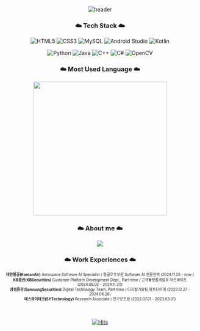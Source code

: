 <div align="center"> 
  
![header](https://capsule-render.vercel.app/api?type=waving&color=timeGradient&text=Welcome%20to%20Jiyeon's%20GitHub%20✨ㅤㅤ&animation=twinkling&fontSize=35&fontAlignY=40&fontAlign=70&height=250)

### ☁️ Tech Stack ☁️

![HTML5](https://img.shields.io/badge/html5-%23E34F26.svg?style=flat-square&logo=html5&logoColor=white)
![CSS3](https://img.shields.io/badge/css3-%231572B6.svg?style=flat-square&logo=css3&logoColor=white)
![MySQL](https://img.shields.io/badge/mysql-%2300f.svg?style=flat-square&logo=mysql&logoColor=white)
![Android Studio](https://img.shields.io/badge/Android%20Studio-3DDC84?style=flat-square&logo=android-studio&logoColor=white)
![Kotlin](https://img.shields.io/badge/Kotlin-7F52FF?style=flat-square&logo=kotlin&logoColor=white)

<!-- ![JavaScript](https://img.shields.io/badge/javascript-%23323330.svg?style=flat-square&logo=javascript&logoColor=%23F7DF1E) ->
<!-- ![React](https://img.shields.io/badge/react-%2320232a.svg?style=flat-square&logo=react&logoColor=%2361DAFB) -->

![Python](https://img.shields.io/badge/python-3670A0?style=flat-square&logo=python&logoColor=ffdd54)
![Java](https://img.shields.io/badge/java-%23ED8B00.svg?style=flat-square&logo=java&logoColor=white)
![C++](https://img.shields.io/badge/c++-%2300599C.svg?style=flat-square&logo=c%2B%2B&logoColor=white)
![C#](https://img.shields.io/badge/-C%23-000000?style=flat-square&logo=Csharp&logoColor=white)
![OpenCV](https://img.shields.io/badge/OpenCV-5C3EE8?style=flat-square&logo=opencv&logoColor=white)

### ☁️ Most Used Language ☁️

<p align="center">
  <a href="https://github.com/anuraghazra/github-readme-stats">
      <img src="https://github-readme-stats.vercel.app/api/top-langs/?username=withtaylors&layout=compact&show_icons=true&count_private=true&exclude_repo=Algorithm_SWEA" width="350px"/>
  </a>  
</p>


### ☁️ About me ☁️

<p align="center">
    <a href="https://www.notion.so/Jiyeon-Park-216bfd1fbdc44031b68d627ca18cb0a2">
        <img src="https://img.shields.io/badge/Notion-ffffff?style=flat-square&logo=Notion&logoColor=black"> 
    </a>
</p>


### ☁️ Work Experiences ☁️

<!--
| Name                                          | Project Time                 | Detail                                                                                              |
|-----------------------------------------------|------------------------------|-----------------------------------------------------------------------------------------------------|
| 에스와이테크(주) 연구보조원           | 2022.07.01 ~ 2023.03.01 | 청소로봇 통제제어 시스템 프로그램 개발|
| 삼성증권 파트타이머                   | 2023.12.27 ~ 2024.06.26 | 생성형 AI 챗봇 서비스 개발|
| KB증권 아르바이트                     | 2024.09.02 ~ now | AI금융플랫폼 개발 보조 역할 <br> (협력 업체 및 현업 담당자 컨택 및 자료취합, TC 작성)|
| 대한항공 항공우주부문 Software 전문인력 | expected to start | AI 개발|

-->

<!--
Korean Air @KoreanAir <sub><sup> Aerospace Software Specialist / 항공우주부문 Software 전문인력 (2024.11.25 ~ * ) </sup></sub><br>
KB Securities @KBSecurities <sub><sup> Customer Platform Development Dept., Part-time / 고객플랫폼개발부 아르바이트 (2024.09.02 ~ 2024.11.20) </sup></sub><br>
Samsung Securities @SamsungSecurities <sub><sup> Digital Technology Team, Part-time / 디지털기술팀 파트타이머 (2023.12.27 ~ 2024.06.26) </sup></sub><br>
SY Technology @SYTechnology <sub><sup> Research Associate / 연구보조원 (2022.07.01 ~ 2023.03.01) </sup></sub>
-->

<sub><sup><b>대한항공(KoreanAir)</b> Aerospace Software AI Specialist / 항공우주부문 Software AI 전문인력 (2024.11.25 - now )</sup></sub>  
<sub><sup><b>KB증권(KBSecurities)</b> Customer Platform Development Dept., Part-time / 고객플랫폼개발부 아르바이트 (2024.09.02 - 2024.11.20)</sup></sub>  
<sub><sup><b>삼성증권(SamsungSecurities)</b> Digital Technology Team, Part-time / 디지털기술팀 파트타이머 (2023.12.27 - 2024.06.26)</sup></sub>  
<sub><sup><b>에스와이테크(SYTechnology)</b> Research Associate / 연구보조원 (2022.07.01 - 2023.03.01)</sup></sub>  

<br>

<div align="center"> 
  
  [![Hits](https://hits.seeyoufarm.com/api/count/incr/badge.svg?url=https%3A%2F%2Fgithub.com%2Fwithtaylors%2Fhit-counter&count_bg=%23B5E2FF&title_bg=%23555555&icon=github.svg&icon_color=%23E7E7E7&title=GITHUB&edge_flat=false)](https://hits.seeyoufarm.com)
  
</div>
</div>
